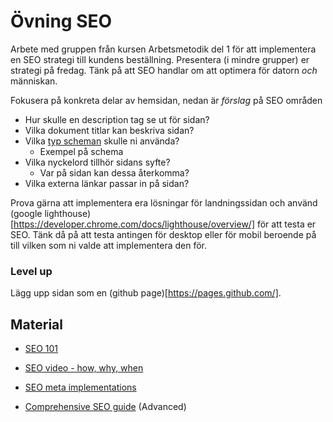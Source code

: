 # Övning SEO
Arbete med gruppen från kursen Arbetsmetodik del 1 för att implementera en SEO strategi till kundens beställning. Presentera (i mindre grupper) er strategi på fredag. Tänk på att SEO handlar om att optimera för datorn *och* människan.


Fokusera på konkreta delar av hemsidan, nedan är *förslag* på SEO områden
- Hur skulle en description tag se ut för sidan?
- Vilka dokument titlar kan beskriva sidan?
- Vilka [typ scheman](https://schema.org/docs/schemas.html) skulle ni använda?
  - Exempel på schema
- Vilka nyckelord tillhör sidans syfte?
  - Var på sidan kan dessa återkomma?
- Vilka externa länkar passar in på sidan?


Prova gärna att implementera era lösningar för landningssidan och använd (google lighthouse)[https://developer.chrome.com/docs/lighthouse/overview/] för att testa er SEO. Tänk då på att testa antingen för desktop eller för mobil beroende på till vilken som ni valde att implementera den för.

### Level up
Lägg upp sidan som en (github page)[https://pages.github.com/].

## Material
- [SEO 101](https://moz.com/beginners-guide-to-seo)
- [SEO video - how, why, when](https://www.youtube.com/watch?v=-B58GgsehKQ)
- [SEO meta implementations](https://www.youtube.com/watch?v=JSm4aQl4w_U)

- [Comprehensive SEO guide](https://www.youtube.com/watch?v=imsyg1wRa_Y) (Advanced)